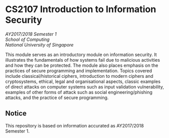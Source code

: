 # CS2107 Introduction to Information Security

_AY2017/2018 Semester 1<br>
School of Computing<br>
National University of Singapore_

This module serves as an introductory module on information security. It illustrates the fundamentals of how systems fail due to malicious activities and how they can be protected. The module also places emphasis on the practices of secure programming and implementation. Topics covered include classical/historical ciphers, introduction to modern ciphers and cryptosystems, ethical, legal and organisational aspects, classic examples of direct attacks on computer systems such as input validation vulnerability, examples of other forms of attack such as social engineering/phishing attacks, and the practice of secure programming.

## Notice
This repository is based on information accurated as AY2017/2018 Semester 1.
